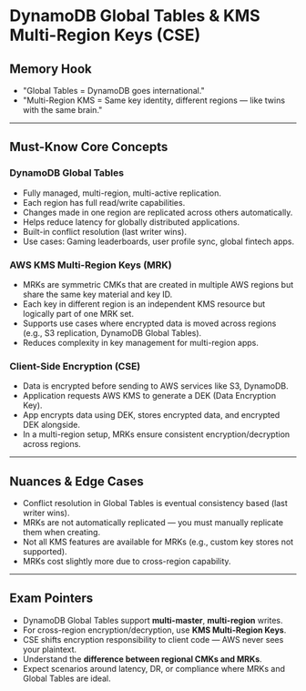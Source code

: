 # DynamoDB Global Tables & KMS Multi-Region Keys (CSE)

## Memory Hook

- "Global Tables = DynamoDB goes international."
- "Multi-Region KMS = Same key identity, different regions — like twins with the same brain."

---

## Must-Know Core Concepts

### DynamoDB Global Tables

- Fully managed, multi-region, multi-active replication.
- Each region has full read/write capabilities.
- Changes made in one region are replicated across others automatically.
- Helps reduce latency for globally distributed applications.
- Built-in conflict resolution (last writer wins).
- Use cases: Gaming leaderboards, user profile sync, global fintech apps.

### AWS KMS Multi-Region Keys (MRK)

- MRKs are symmetric CMKs that are created in multiple AWS regions but share the same key material and key ID.
- Each key in different region is an independent KMS resource but logically part of one MRK set.
- Supports use cases where encrypted data is moved across regions (e.g., S3 replication, DynamoDB Global Tables).
- Reduces complexity in key management for multi-region apps.

### Client-Side Encryption (CSE)

- Data is encrypted before sending to AWS services like S3, DynamoDB.
- Application requests AWS KMS to generate a DEK (Data Encryption Key).
- App encrypts data using DEK, stores encrypted data, and encrypted DEK alongside.
- In a multi-region setup, MRKs ensure consistent encryption/decryption across regions.

---

## Nuances & Edge Cases

- Conflict resolution in Global Tables is eventual consistency based (last writer wins).
- MRKs are not automatically replicated — you must manually replicate them when creating.
- Not all KMS features are available for MRKs (e.g., custom key stores not supported).
- MRKs cost slightly more due to cross-region capability.

---

## Exam Pointers

- DynamoDB Global Tables support **multi-master**, **multi-region** writes.
- For cross-region encryption/decryption, use **KMS Multi-Region Keys**.
- CSE shifts encryption responsibility to client code — AWS never sees your plaintext.
- Understand the **difference between regional CMKs and MRKs**.
- Expect scenarios around latency, DR, or compliance where MRKs and Global Tables are ideal.
